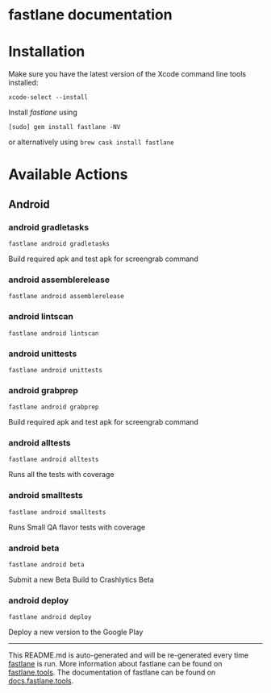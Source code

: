 fastlane documentation
================
# Installation

Make sure you have the latest version of the Xcode command line tools installed:

```
xcode-select --install
```

Install _fastlane_ using
```
[sudo] gem install fastlane -NV
```
or alternatively using `brew cask install fastlane`

# Available Actions
## Android
### android gradletasks
```
fastlane android gradletasks
```
Build required apk and test apk for screengrab command
### android assemblerelease
```
fastlane android assemblerelease
```

### android lintscan
```
fastlane android lintscan
```

### android unittests
```
fastlane android unittests
```

### android grabprep
```
fastlane android grabprep
```
Build required apk and test apk for screengrab command
### android alltests
```
fastlane android alltests
```
Runs all the tests with coverage
### android smalltests
```
fastlane android smalltests
```
Runs Small QA flavor tests with coverage
### android beta
```
fastlane android beta
```
Submit a new Beta Build to Crashlytics Beta
### android deploy
```
fastlane android deploy
```
Deploy a new version to the Google Play

----

This README.md is auto-generated and will be re-generated every time [fastlane](https://fastlane.tools) is run.
More information about fastlane can be found on [fastlane.tools](https://fastlane.tools).
The documentation of fastlane can be found on [docs.fastlane.tools](https://docs.fastlane.tools).
